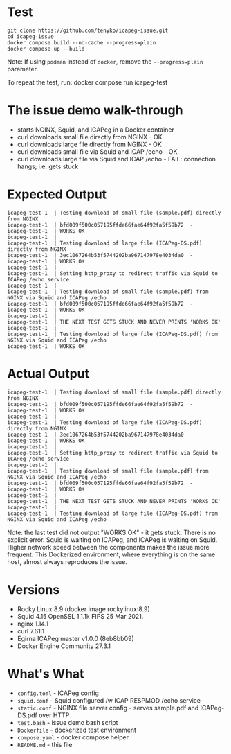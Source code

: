 
# Test
    git clone https://github.com/tenyko/icapeg-issue.git
    cd icapeg-issue
    docker compose build --no-cache --progress=plain
    docker compose up --build

Note: If using `podman` instead of `docker`, remove the `--progress=plain` parameter.

To repeat the test, run:
    docker compose run icapeg-test

# The issue demo walk-through

- starts NGINX, Squid, and ICAPeg in a Docker container
- curl downloads small file directly from NGINX - OK
- curl downloads large file directly from NGINX - OK
- curl downloads small file via Squid and ICAP /echo - OK
- curl downloads large file via Squid and ICAP /echo - FAIL: connection hangs; i.e. gets stuck

# Expected Output
    icapeg-test-1  | Testing download of small file (sample.pdf) directly from NGINX
    icapeg-test-1  | bfd009f500c057195ffde66fae64f92fa5f59b72  -
    icapeg-test-1  | WORKS OK
    icapeg-test-1  | 
    icapeg-test-1  | Testing download of large file (ICAPeg-DS.pdf) directly from NGINX
    icapeg-test-1  | 3ec1067264b53f5744202ba967147978e4034da0  -
    icapeg-test-1  | WORKS OK
    icapeg-test-1  | 
    icapeg-test-1  | Setting http_proxy to redirect traffic via Squid to ICAPeg /echo service
    icapeg-test-1  | 
    icapeg-test-1  | Testing download of small file (sample.pdf) from NGINX via Squid and ICAPeg /echo
    icapeg-test-1  | bfd009f500c057195ffde66fae64f92fa5f59b72  -
    icapeg-test-1  | WORKS OK
    icapeg-test-1  | 
    icapeg-test-1  | THE NEXT TEST GETS STUCK AND NEVER PRINTS 'WORKS OK'
    icapeg-test-1  | 
    icapeg-test-1  | Testing download of large file (ICAPeg-DS.pdf) from NGINX via Squid and ICAPeg /echo
    icapeg-test-1  | WORKS OK

# Actual Output
    icapeg-test-1  | Testing download of small file (sample.pdf) directly from NGINX
    icapeg-test-1  | bfd009f500c057195ffde66fae64f92fa5f59b72  -
    icapeg-test-1  | WORKS OK
    icapeg-test-1  | 
    icapeg-test-1  | Testing download of large file (ICAPeg-DS.pdf) directly from NGINX
    icapeg-test-1  | 3ec1067264b53f5744202ba967147978e4034da0  -
    icapeg-test-1  | WORKS OK
    icapeg-test-1  | 
    icapeg-test-1  | Setting http_proxy to redirect traffic via Squid to ICAPeg /echo service
    icapeg-test-1  | 
    icapeg-test-1  | Testing download of small file (sample.pdf) from NGINX via Squid and ICAPeg /echo
    icapeg-test-1  | bfd009f500c057195ffde66fae64f92fa5f59b72  -
    icapeg-test-1  | WORKS OK
    icapeg-test-1  | 
    icapeg-test-1  | THE NEXT TEST GETS STUCK AND NEVER PRINTS 'WORKS OK'
    icapeg-test-1  | 
    icapeg-test-1  | Testing download of large file (ICAPeg-DS.pdf) from NGINX via Squid and ICAPeg /echo

Note: the last test did not output "WORKS OK" - it gets stuck. There is no explicit error.
Squid is waiting on ICAPeg, and ICAPeg is waiting on Squid.
Higher network speed between the components makes the issue more frequent.
This Dockerized environment, where everything is on the same host, almost always reproduces the issue.

# Versions
- Rocky Linux 8.9 (docker image rockylinux:8.9)
- Squid 4.15 OpenSSL 1.1.1k  FIPS 25 Mar 2021.
- nginx 1.14.1
- curl 7.61.1
- Egirna ICAPeg master v1.0.0 (8eb8bb09)
- Docker Engine Community 27.3.1

# What's What
- `config.toml` - ICAPeg config
- `squid.conf` - Squid configured /w ICAP RESPMOD /echo service
- `static.conf` - NGINX file server config - serves sample.pdf and ICAPeg-DS.pdf over HTTP
- `test.bash` - issue demo bash script
- `Dockerfile` - dockerized test environment
- `compose.yaml` - docker compose helper
- `README.md` - this file
